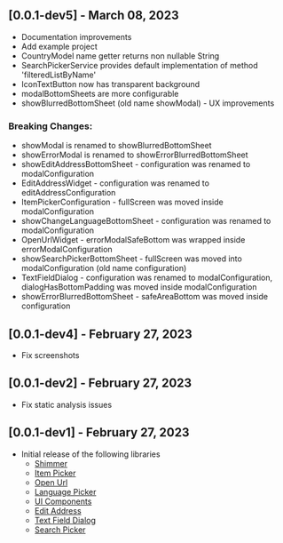 ## [0.0.1-dev5] - March 08, 2023
- Documentation improvements
- Add example project
- CountryModel name getter returns non nullable String
- SearchPickerService provides default implementation of method 'filteredListByName'
- IconTextButton now has transparent background
- modalBottomSheets are more configurable
- showBlurredBottomSheet (old name showModal) - UX improvements
### Breaking Changes:
- showModal is renamed to showBlurredBottomSheet
- showErrorModal is renamed to showErrorBlurredBottomSheet
- showEditAddressBottomSheet - configuration was renamed to modalConfiguration
- EditAddressWidget - configuration was renamed to editAddressConfiguration
- ItemPickerConfiguration - fullScreen was moved inside modalConfiguration
- showChangeLanguageBottomSheet - configuration was renamed to modalConfiguration
- OpenUrlWidget - errorModalSafeBottom was wrapped inside errorModalConfiguration
- showSearchPickerBottomSheet - fullScreen was moved into modalConfiguration (old name configuration)
- TextFieldDialog - configuration was renamed to modalConfiguration, dialogHasBottomPadding was moved inside modalConfiguration
- showErrorBlurredBottomSheet - safeAreaBottom was moved inside configuration

## [0.0.1-dev4] - February 27, 2023
- Fix screenshots

## [0.0.1-dev2] - February 27, 2023
 - Fix static analysis issues

## [0.0.1-dev1] - February 27, 2023
- Initial release of the following libraries
  -  [Shimmer](https://github.com/Prime-Holding/widget_toolkit/tree/master/doc/shimmer.md)
  -  [Item Picker](https://github.com/Prime-Holding/widget_toolkit/tree/master/doc/item-picker.md)
  -  [Open Url](https://github.com/Prime-Holding/widget_toolkit/tree/master/doc/open-url.md)
  -  [Language Picker](https://github.com/Prime-Holding/widget_toolkit/tree/master/doc/language-picker.md)
  -  [UI Components](https://github.com/Prime-Holding/widget_toolkit/tree/master/doc/ui-components.md)
  -  [Edit Address](https://github.com/Prime-Holding/widget_toolkit/tree/master/doc/edit-address.md)
  -  [Text Field Dialog](https://github.com/Prime-Holding/widget_toolkit/tree/master/doc/text-field-dialog.md)
  -  [Search Picker](https://github.com/Prime-Holding/widget_toolkit/tree/master/doc/search-picker.md)
